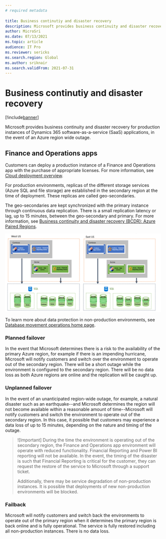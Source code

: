 ```yaml
---
# required metadata

title: Business continutiy and disaster recovery
description: Microsoft provides business continuity and disaster recovery for production instances of Dynamics 365 SaaS applications, in the event of an Azure region wide outage. 
author: MicroSri
ms.date: 07/13/2021
ms.topic: article
audience: IT Pro
ms.reviewer: sericks
ms.search.region: Global
ms.author: sriknair
ms.search.validFrom: 2021-07-31
---
```


# Business continutiy and disaster recovery

[!include[banner](../includes/banner.md)]

Microsoft provides business continuity and disaster recovery for production instances of Dynamics 365 software-as-a-service (SaaS) applications, in the event of an Azure region wide outage. 

## Finance and Operations apps
Customers can deploy a production instance of a Finance and Operations app with the purchase of appropriate licenses. For more information, see [Cloud deployment overview](../deployment/cloud-deployment-overview.md).

For production environments, replicas of the different storage services (Azure SQL and file storage) are established in the secondary region at the time of deployment. These replicas are called geo-secondaries. 

The geo-secondaries are kept synchronized with the primary instance through continuous data replication. There is a small replication latency or lag, up to 15 minutes, between the geo-secondary and primary. For more information, see [Business continuity and disaster recovery (BCDR): Azure Paired Regions](/azure/best-practices-availability-paired-regions).

![Geo-secondaries](media/Finance-and-Operations-apps.png)
  
To learn more about data protection in non-production environments, see [Database movement operations home page](../database/dbmovement-operations.md).

### Planned failover
In the event that Microsoft determines there is a risk to the availability of the primary Azure region, for example if there is an impending hurricane, Microsoft will notify customers and switch over the environment to operate out of the secondary region. There will be a short outage while the environment is configured to the secondary region. There will be no data loss as both Azure regions are online and the replication will be caught up.

### Unplanned failover
In the event of an unanticipated region-wide outage, for example, a natural disaster such as an earthquake--and Microsoft determines the region will not become available within a reasonable amount of time--Microsoft will notify customers and switch the environment to operate out of the secondary region. In this case, it possible that customers may experience a data loss of up to 15 minutes, depending on the nature and timing of the outage.

> ![Important]
> During the time the environment is operating out of the secondary region, the Finance and Operations app environment will operate with reduced functionality. Financial Reporting and Power BI reporting will not be available. In the event, the timing of the disaster is such that Financial Reporting is critical for the customer, they can request the restore of the service to Microsoft through a support ticket.
> 
> Additionally, there may be service degradation of non-production instances. It is possible that deployments of new non-production environments will be blocked.

### Failback
Microsoft will notify customers and switch back the environments to operate out of the primary region when it determines the primary region is back online and is fully operational. The service is fully restored including all non-production instances. There is no data loss.
